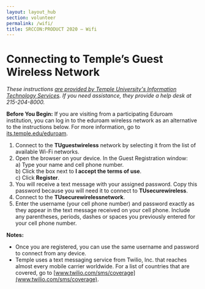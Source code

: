 ```yaml
---
layout: layout_hub
section: volunteer
permalink: /wifi/
title: SRCCON:PRODUCT 2020 — Wifi
---
```


# Connecting to Temple’s Guest Wireless Network

_These instructions [are provided by Temple University's Information Technology Services](https://its.temple.edu/sites/its/files/imce/TempleGuestWirelessAccess.pdf). If you need assistance, they provide a help desk at 215-204-8000._

**Before You Begin:** If you are visiting from a participating Eduroam institution, you can log in to the eduroam wireless network as an alternative to the instructions below. For more information, go to [its.temple.edu/eduroam](its.temple.edu/eduroam).

1. Connect to the **TUguestwireless** network by selecting it from the list of available Wi-Fi networks.
2. Open the browser on your device. In the Guest Registration window:  
    a) Type your name and cell phone number.  
    b) Click the box next to **I accept the terms of use**.  
    c) Click **Register**.  
3. You will receive a text message with your assigned password. Copy this password because you will need it to connect to **TUsecurewireless**.
4. Connect to the **TUsecurewirelessnetwork**.
5. Enter the username (your cell phone number) and password exactly as they appear in the text message received on your cell phone. Include any parentheses, periods, dashes or spaces you previously entered for your cell phone number.

**Notes:**

* Once you are registered, you can use the same username and password to connect from any device.
* Temple uses a text messaging service from Twilio, Inc. that reaches almost every mobile carrier worldwide. For a list of countries that are covered, go to [www.twilio.com/sms/coverage](www.twilio.com/sms/coverage).